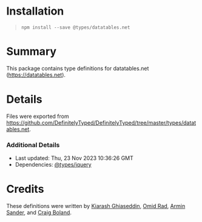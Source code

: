 # Installation
> `npm install --save @types/datatables.net`

# Summary
This package contains type definitions for datatables.net (https://datatables.net).

# Details
Files were exported from https://github.com/DefinitelyTyped/DefinitelyTyped/tree/master/types/datatables.net.

### Additional Details
 * Last updated: Thu, 23 Nov 2023 10:36:26 GMT
 * Dependencies: [@types/jquery](https://npmjs.com/package/@types/jquery)

# Credits
These definitions were written by [Kiarash Ghiaseddin](https://github.com/Silver-Connection), [Omid Rad](https://github.com/omidkrad), [Armin Sander](https://github.com/pragmatrix), and [Craig Boland](https://github.com/CNBoland).
